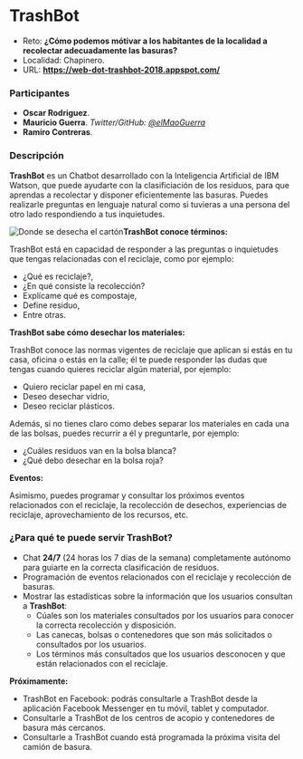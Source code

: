 # TrashBot

- Reto: **¿Cómo podemos mótivar a los habitantes de la localidad a recolectar adecuadamente las basuras?**
- Localidad: Chapinero.
- URL: 
    **https://web-dot-trashbot-2018.appspot.com/**

### Participantes
- **Oscar Rodriguez**.
- **Mauricio Guerra**. *Twitter/GitHub: <a href="https://github.com/elmaoguerra">@elMaoGuerra</a>*
- **Ramiro Contreras**.

### Descripción
**TrashBot** es un Chatbot desarrollado con la Inteligencia Artificial de IBM Watson, que puede ayudarte con la clasificiación de los residuos, para que aprendas a recolectar y disponer eficientemente las basuras. Puedes realizarle preguntas en lenguaje natural como si tuvieras a una persona del otro lado respondiendo a tus inquietudes.

<img src="https://storage.googleapis.com/trashbot-react-build/gifs/cartones.gif"
     alt="Donde se desecha el cartón"
     style="float: left;" />

**TrashBot conoce términos:**

TrashBot está en capacidad de responder a las preguntas o inquietudes que tengas relacionadas con el reciclaje, como por ejemplo: 
   - ¿Qué es reciclaje?, 
   - ¿En qué consiste la recolección?
   - Explícame qué es compostaje, 
   - Define residuo,
   - Entre otras.


**TrashBot sabe cómo desechar los materiales:**

TrashBot conoce las normas vigentes de reciclaje que aplican si estás en tu casa, oficina o estás en la calle; él te puede responder las dudas que tengas cuando quieres reciclar algún material, por ejemplo: 
   - Quiero reciclar papel en mi casa, 
   - Deseo desechar vidrio,
   - Deseo reciclar plásticos.

Además, si no tienes claro como debes separar los materiales en cada una de las bolsas, puedes recurrir a él y preguntarle, por ejemplo:
   - ¿Cuáles residuos van en la bolsa blanca?
   - ¿Qué debo desechar en la bolsa roja? 


**Eventos:**

Asimismo, puedes programar y consultar los próximos eventos relacionados con el reciclaje, la recolección de desechos, experiencias de reciclaje, aprovechamiento de los recursos, etc.

### ¿Para qué te puede servir TrashBot?

- Chat **24/7** (24 horas los 7 días de la semana) completamente autónomo para guiarte en la correcta clasificación de residuos.
- Programación de eventos relacionados con el reciclaje y recolección de basuras.
- Mostrar las estadísticas sobre la información que los usuarios consultan a **TrashBot**:
    - Cúales son los materiales consultados por los usuarios para conocer la correcta recolección y disposición.
    - Las canecas, bolsas o contenedores que son más solicitados o consultados por los usuarios.
    - Los términos más consultados que los usuarios desconocen y que están relacionados con el reciclaje.

**Próximamente:**
 - TrashBot en Facebook: podrás consultarle a TrashBot desde la aplicación Facebook Messenger en tu móvil, tablet y computador.
 - Consultarle a TrashBot de los centros de acopio y contenedores de basura más cercanos.
 - Consultarle a TrashBot cuando está programada la próxima visita del camión de basura.
